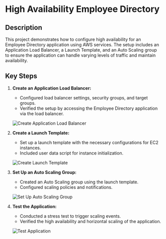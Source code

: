 # High Availability Employee Directory

## Description
This project demonstrates how to configure high availability for an Employee Directory application using AWS services. The setup includes an Application Load Balancer, a Launch Template, and an Auto Scaling group to ensure the application can handle varying levels of traffic and maintain availability.

## Key Steps
1. **Create an Application Load Balancer:**
   - Configured load balancer settings, security groups, and target groups.
   - Verified the setup by accessing the Employee Directory application via the load balancer.

   ![Create Application Load Balancer](https://github.com/your-username/high-availability-employee-directory/blob/main/images/file-xIKDhS9EVOg0SniqW40RnpNs.png)

2. **Create a Launch Template:**
   - Set up a launch template with the necessary configurations for EC2 instances.
   - Included user data script for instance initialization.

   ![Create Launch Template](https://github.com/your-username/high-availability-employee-directory/blob/main/images/file-POFfRe7gKpY5c65xn3EQZHEA.png)

3. **Set Up an Auto Scaling Group:**
   - Created an Auto Scaling group using the launch template.
   - Configured scaling policies and notifications.

   ![Set Up Auto Scaling Group](https://github.com/your-username/high-availability-employee-directory/blob/main/images/file-VkdP1XGR2VE7AlJ6IqcSxz4Y.png)

4. **Test the Application:**
   - Conducted a stress test to trigger scaling events.
   - Verified the high availability and horizontal scaling of the application.

   ![Test Application](https://github.com/your-username/high-availability-employee-directory/blob/main/images/file-b0BylMFdfVU26RIxKouGBuwC.png)
